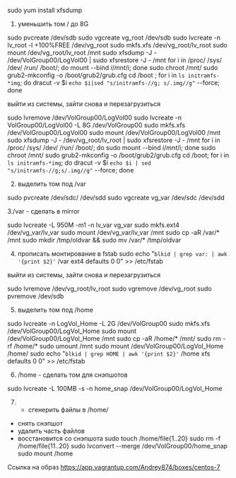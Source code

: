 sudo yum install xfsdump

1. уменьшить том / до 8G

sudo pvcreate /dev/sdb
sudo vgcreate vg_root /dev/sdb
sudo lvcreate -n lv_root -l +100%FREE /dev/vg_root
sudo mkfs.xfs /dev/vg_root/lv_root
sudo mount /dev/vg_root/lv_root /mnt
sudo xfsdump -J - /dev/VolGroup00/LogVol00 | sudo xfsrestore -J - /mnt
for i in /proc/ /sys/ /dev/ /run/ /boot/; do mount --bind $i /mnt/$i; done
sudo chroot /mnt/
sudo grub2-mkconfig -o /boot/grub2/grub.cfg
cd /boot ; for i in `ls initramfs-*img`; do dracut -v $i `echo $i|sed "s/initramfs-//g;
s/.img//g"` --force; done

выйти из системы, зайти снова и перезагрузиться

sudo lvremove /dev/VolGroup00/LogVol00 
sudo lvcreate -n VolGroup00/LogVol00 -L 8G /dev/VolGroup00
sudo mkfs.xfs /dev/VolGroup00/LogVol00
sudo mount /dev/VolGroup00/LogVol00  /mnt
sudo xfsdump -J - /dev/vg_root/lv_root | sudo xfsrestore -J - /mnt
for i in /proc/ /sys/ /dev/ /run/ /boot/; do sudo mount --bind $i /mnt/$i; done
sudo chroot /mnt/
sudo grub2-mkconfig -o /boot/grub2/grub.cfg
cd /boot; for i in `ls initramfs-*img`; do dracut -v $i `echo $i | sed "s/initramfs-//g;s/.img//g"` --force; done

2. выделить том под /var

sudo pvcreate /dev/sdc/ /dev/sdd
sudo vgcreate vg_var /dev/sdc /dev/sdd

3./var - сделать в mirror

sudo lvcreate -L 950M -m1 -n lv_var vg_var
sudo mkfs.ext4 /dev/vg_var/lv_var
sudo mount /dev/vg_var/lv_var /mnt
sudo cp -aR /var/* /mnt
sudo mkdir /tmp/oldvar && sudo mv /var/* /tmp/oldvar

4. прописать монтирование в fstab
sudo echo "`blkid | grep var: | awk '{print $2}'` /var ext4 defaults 0 0" >> /etc/fstab

выйти из системы, зайти снова и перезагрузиться

sudo lvremove /dev/vg_root/lv_root
sudo vgremove /dev/vg_root
sudo pvremove /dev/sdb

5. выделить том под /home

sudo lvcreate -n LogVol_Home -L 2G /dev/VolGroup00
sudo mkfs.xfs /dev/VolGroup00/LogVol_Home
sudo mount /dev/VolGroup00/LogVol_Home /mnt
sudo cp -aR /home/* /mnt/
 sudo rm -rf /home/*
sudo umount /mnt
sudo mount /dev/VolGroup00/LogVol_Home /home/
sudo echo "`blkid | grep HOME | awk '{print $2}'` /home xfs defaults 0 0" >> /etc/fstab

6. /home - сделать том для снэпшотов

sudo lvcreate -L 100MB -s -n home_snap /dev/VolGroup00/LogVol_Home

7. - сгенерить файлы в /home/

- снять снэпшот
- удалить часть файлов
- восстановится со снэпшота
sudo touch /home/file{1..20}
sudo rm -f /home/file{11..20}
sudo lvconvert --merge /dev/VolGroup00/home_snap
sudo mount /home

Ссылка на образ
https://app.vagrantup.com/Andrey874/boxes/centos-7